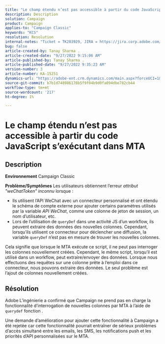 ```yaml
---
title: "Le champ étendu n’est pas accessible à partir du code JavaScript s’exécutant dans MTA"
description: Description
solution: Campaign
product: Campaign
applies-to: "Campaign Classic"
keywords: "KCS"
resolution: Resolution
internal-notes: "Ticket = TK203929, JIRA = https://jira.corp.adobe.com/browse/NEO-20460, https://jira.corp.adobe.com/browse/NEO-20648"
bug: false
article-created-by: Tanay Sharma .
article-created-date: "9/27/2022 9:15:06 AM"
article-published-by: Tanay Sharma .
article-published-date: "9/27/2022 9:35:23 AM"
version-number: 3
article-number: KA-15251
dynamics-url: "https://adobe-ent.crm.dynamics.com/main.aspx?forceUCI=1&pagetype=entityrecord&etn=knowledgearticle&id=4e74a4dc-443e-ed11-9db1-002248086735"
source-git-commit: b7b1d748986178b5f9f04b9d0fa094dbe782cb44
workflow-type: tm+mt
source-wordcount: '217'
ht-degree: 1%

---
```


# Le champ étendu n’est pas accessible à partir du code JavaScript s’exécutant dans MTA

## Description

<b>Environnement</b>
Campaign Classic


<b>Problème/Symptômes</b>
Les utilisateurs obtiennent l’erreur *attribut &quot;weChatToken&quot; inconnu* lorsque :

- Ils utilisent l’API WeChat avec un connecteur personnalisé et ont étendu le schéma de compte externe pour ajouter certains paramètres utilisés par la variable *API WeChat*, comme une colonne de jeton de session, un nom d’utilisateur, etc.
- Lors de l’utilisation de `queryDef` dans une activité JS d’un workflow, ils peuvent extraire des données des nouvelles colonnes. Cependant, lorsqu’ils utilisent ce connecteur pour déclencher une diffusion, la variable `queryDef` n’est pas en mesure de trouver les nouvelles colonnes.




Cela signifie que lorsque le MTA exécute ce script, il ne peut pas interroger les colonnes nouvellement créées. Cependant, le même script, lorsqu’il est utilisé dans un workflow, peut extraire/envoyer des données. Lorsque nous effectuons des requêtes sur une colonne prête à l’emploi dans ce connecteur, nous pouvons extraire des données. Le seul problème est l’ajout de colonnes nouvellement créées.


## Résolution




Adobe<b> </b>L’ingénierie a confirmé que Campaign ne prend pas en charge la fonctionnalité d’interrogation de nouvelles colonnes par MTA à l’aide de `querydef` fonction .



Une demande d’amélioration pour ajouter cette fonctionnalité à Campaign a été rejetée car cette fonctionnalité pourrait entraîner de sérieux problèmes d’accès simultané entre les emails, les SMS, les notifications push et les priorités d’API personnalisées sur le MTA.
